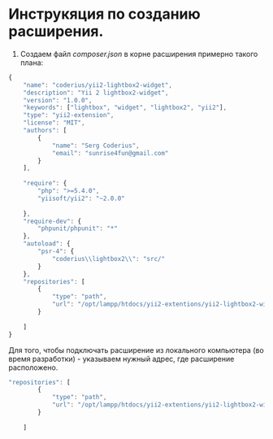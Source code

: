 Инструкяция по созданию расширения.
===================================
1. Создаем файл *composer.json* в корне расширения примерно такого плана:
```javascript
{
    "name": "coderius/yii2-lightbox2-widget",
    "description": "Yii 2 lightbox2-widget",
    "version": "1.0.0",
    "keywords": ["lightbox", "widget", "lightbox2", "yii2"],
    "type": "yii2-extension",
    "license": "MIT",
    "authors": [
        {
            "name": "Serg Coderius",
            "email": "sunrise4fun@gmail.com"
        }
    ],
    
    "require": {
        "php": ">=5.4.0",
        "yiisoft/yii2": "~2.0.0"
        
    },
    "require-dev": {
        "phpunit/phpunit": "*"
    },
    "autoload": {
        "psr-4": {
            "coderius\\lightbox2\\": "src/"
        }
    },
    "repositories": [
        {
            "type": "path",
            "url": "/opt/lampp/htdocs/yii2-extentions/yii2-lightbox2-widget"
        }
        
    ]
}

```
Для того, чтобы подключать расширение из локального компьютера (во время разработки) - указываем нужный адрес, где расширение 
расположено.

```javascript
"repositories": [
        {
            "type": "path",
            "url": "/opt/lampp/htdocs/yii2-extentions/yii2-lightbox2-widget"
        }
        
    ]
```
    
